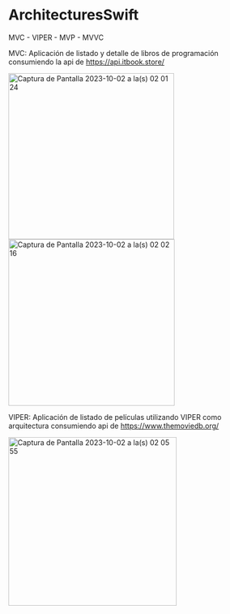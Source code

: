 # ArchitecturesSwift
MVC - VIPER - MVP - MVVC

MVC: Aplicación de listado y detalle de libros de programación consumiendo la api de https://api.itbook.store/ 

<img width="327" alt="Captura de Pantalla 2023-10-02 a la(s) 02 01 24" src="https://github.com/LucasQuiroga27/ArchitecturesSwift/assets/112217289/44b64c5f-6c57-4a9e-a66b-f91a3c873d07">

<img width="328" alt="Captura de Pantalla 2023-10-02 a la(s) 02 02 16" src="https://github.com/LucasQuiroga27/ArchitecturesSwift/assets/112217289/1f13a2b0-a0ca-491c-bd2e-27b555e8c34b">

VIPER: Aplicación de listado de películas utilizando VIPER como arquitectura consumiendo api de https://www.themoviedb.org/

<img width="332" alt="Captura de Pantalla 2023-10-02 a la(s) 02 05 55" src="https://github.com/LucasQuiroga27/ArchitecturesSwift/assets/112217289/66e7eb89-f2ab-492e-bf10-c5c1b93d48a7">



